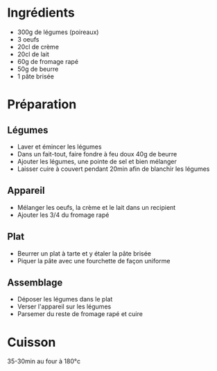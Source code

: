 # Ingrédients

* 300g de légumes (poireaux)
* 3 oeufs
* 20cl de crème
* 20cl de lait
* 60g de fromage rapé
* 50g de beurre
* 1 pâte brisée

# Préparation

## Légumes

* Laver et émincer les légumes
* Dans un fait-tout, faire fondre à feu doux 40g de beurre
* Ajouter les légumes, une pointe de sel et bien mélanger
* Laisser cuire à couvert pendant 20min afin de blanchir les légumes

## Appareil

* Mélanger les oeufs, la crème et le lait dans un recipient
* Ajouter les 3/4 du fromage rapé

## Plat

* Beurrer un plat à tarte et y étaler la pâte brisée
* Piquer la pâte avec une fourchette de façon uniforme

## Assemblage

* Déposer les légumes dans le plat
* Verser l'appareil sur les légumes
* Parsemer du reste de fromage rapé et cuire

# Cuisson

35-30min au four à 180°c

